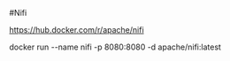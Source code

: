 #Nifi

https://hub.docker.com/r/apache/nifi

docker run --name nifi -p 8080:8080 -d apache/nifi:latest

